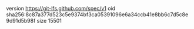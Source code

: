 version https://git-lfs.github.com/spec/v1
oid sha256:8c87a377d523c5e9374bf3ca05391096e6a34ccb41e8bb6c7d5c8e9d91d5b98f
size 15501
